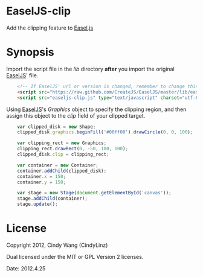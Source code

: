 EaselJS-clip
============

Add the clipping feature to [Easel.js][EaselJS]

[EaselJS]: http://easeljs.com/

Synopsis
========

Import the script file in the *lib* directory **after** you import the original [EaselJS][]' file.

```html
    <!-- If EaselJS' url or version is changed, remember to change this line below. -->
    <script src="https://raw.github.com/CreateJS/EaselJS/master/lib/easeljs-0.4.2.min.js" type="text/javascript" charset="utf-8"></script>
    <script src="easeljs-clip.js" type="text/javascript" charset="utf-8"></script>
```

Using [EaselJS][]'s *Graphics* object to specify the clipping region,
and then assign this object to the *clip* field of your clipped target.

```javascript
    var clipped_disk = new Shape;
    clipped_disk.graphics.beginFill('#00ff00').drawCircle(0, 0, 100);

    var clipping_rect = new Graphics;
    clipping_rect.drawRect(0, -50, 100, 100);
    clipped_disk.clip = clipping_rect;

    var container = new Container;
    container.addChild(clipped_disk);
    container.x = 150;
    container.y = 150;

    var stage = new Stage(document.getElementById('canvas'));
    stage.addChild(container);
    stage.update();
```

License
=======

Copyright 2012, Cindy Wang (CindyLinz)

Dual licensed under the MIT or GPL Version 2 licenses.

Date: 2012.4.25
